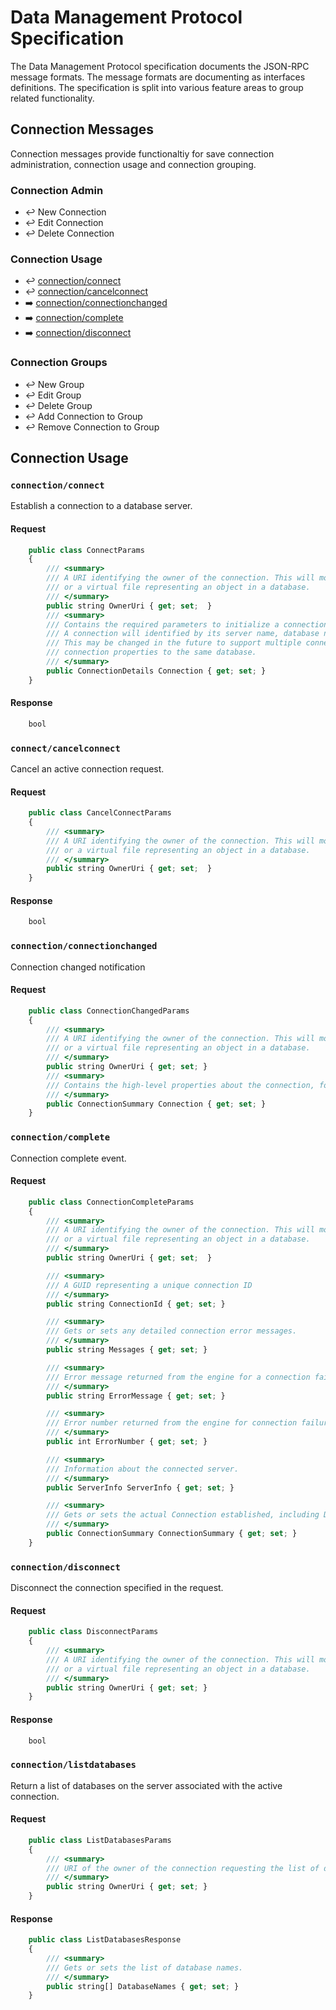 # Data Management Protocol Specification
The Data Management Protocol specification documents the JSON-RPC message formats.  The message formats are documenting as
interfaces definitions.  The specification is split into various feature areas to group related functionality.

## Connection Messages
Connection messages provide functionaltiy for save connection administration, connection usage and connection grouping.

### Connection Admin
* :leftwards_arrow_with_hook: New Connection
* :leftwards_arrow_with_hook: Edit Connection
* :leftwards_arrow_with_hook: Delete Connection

### Connection Usage
* :leftwards_arrow_with_hook: [connection/connect](#connection_connect)
* :leftwards_arrow_with_hook: [connection/cancelconnect](#connection_cancelconnect)
* :arrow_right: [connection/connectionchanged](#connection_connectionchanged)
* :arrow_right: [connection/complete](#connection_complete)
* :arrow_right: [connection/disconnect](#connection_disconnect)

### Connection Groups
* :leftwards_arrow_with_hook: New Group
* :leftwards_arrow_with_hook: Edit Group
* :leftwards_arrow_with_hook: Delete Group
* :leftwards_arrow_with_hook: Add Connection to Group
* :leftwards_arrow_with_hook: Remove Connection to Group


## Connection Usage

### <a name="connection_connect"></a>`connection/connect`

Establish a connection to a database server.

#### Request

```typescript
    public class ConnectParams
    {
        /// <summary>
        /// A URI identifying the owner of the connection. This will most commonly be a file in the workspace
        /// or a virtual file representing an object in a database.
        /// </summary>
        public string OwnerUri { get; set;  }
        /// <summary>
        /// Contains the required parameters to initialize a connection to a database.
        /// A connection will identified by its server name, database name and user name.
        /// This may be changed in the future to support multiple connections with different
        /// connection properties to the same database.
        /// </summary>
        public ConnectionDetails Connection { get; set; }
    }
```

#### Response

```typescript
    bool
```

### <a name="connection_cancelconnect"></a>`connect/cancelconnect`

Cancel an active connection request.

#### Request

```typescript
    public class CancelConnectParams
    {
        /// <summary>
        /// A URI identifying the owner of the connection. This will most commonly be a file in the workspace
        /// or a virtual file representing an object in a database.
        /// </summary>
        public string OwnerUri { get; set;  }
    }
```

#### Response

```typescript
    bool
```

### <a name="connection_connectionchanged"></a>`connection/connectionchanged`

Connection changed notification

#### Request

```typescript
    public class ConnectionChangedParams
    {
        /// <summary>
        /// A URI identifying the owner of the connection. This will most commonly be a file in the workspace
        /// or a virtual file representing an object in a database.
        /// </summary>
        public string OwnerUri { get; set; }
        /// <summary>
        /// Contains the high-level properties about the connection, for display to the user.
        /// </summary>
        public ConnectionSummary Connection { get; set; }
    }
```

### <a name="connection_complete"></a>`connection/complete`

Connection complete event.

#### Request

```typescript
    public class ConnectionCompleteParams
    {
        /// <summary>
        /// A URI identifying the owner of the connection. This will most commonly be a file in the workspace
        /// or a virtual file representing an object in a database.
        /// </summary>
        public string OwnerUri { get; set;  }

        /// <summary>
        /// A GUID representing a unique connection ID
        /// </summary>
        public string ConnectionId { get; set; }

        /// <summary>
        /// Gets or sets any detailed connection error messages.
        /// </summary>
        public string Messages { get; set; }

        /// <summary>
        /// Error message returned from the engine for a connection failure reason, if any.
        /// </summary>
        public string ErrorMessage { get; set; }

        /// <summary>
        /// Error number returned from the engine for connection failure reason, if any.
        /// </summary>
        public int ErrorNumber { get; set; }

        /// <summary>
        /// Information about the connected server.
        /// </summary>
        public ServerInfo ServerInfo { get; set; }

        /// <summary>
        /// Gets or sets the actual Connection established, including Database Name
        /// </summary>
        public ConnectionSummary ConnectionSummary { get; set; }
    }
```

### <a name="connection_disconnect"></a>`connection/disconnect`

Disconnect the connection specified in the request.

#### Request

```typescript
    public class DisconnectParams
    {
        /// <summary>
        /// A URI identifying the owner of the connection. This will most commonly be a file in the workspace
        /// or a virtual file representing an object in a database.
        /// </summary>
        public string OwnerUri { get; set; }
    }
```

#### Response

```typescript
    bool
```

### <a name="connection_listdatabases"></a>`connection/listdatabases`

Return a list of databases on the server associated with the active connection.

#### Request

```typescript
    public class ListDatabasesParams
    {
        /// <summary>
        /// URI of the owner of the connection requesting the list of databases.
        /// </summary>
        public string OwnerUri { get; set; }
    }
```

#### Response

```typescript
    public class ListDatabasesResponse
    {
        /// <summary>
        /// Gets or sets the list of database names.
        /// </summary>
        public string[] DatabaseNames { get; set; }
    }
```
